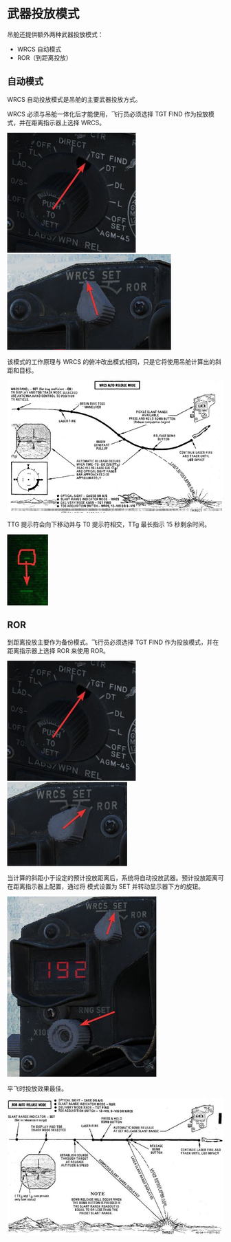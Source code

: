 # 武器投放模式

吊舱还提供额外两种武器投放模式：

- WRCS 自动模式
- ROR（到距离投放）

## 自动模式

WRCS 自动投放模式是吊舱的主要武器投放方式。

WRCS 必须与吊舱一体化后才能使用，飞行员必须选择 TGT FIND 作为投放模式，并在距离指示器上选择 WRCS。

![pave_spike_weapon_sel_tgt_find](../../../img/pave_spike_weapon_sel_tgt_find.jpg)
![pave_spike_range_mode_wrcs](../../../img/pave_spike_range_mode_wrcs.jpg)

该模式的工作原理与 WRCS 的俯冲改出模式相同，只是它将使用吊舱计算出的斜距和目标。

![wrcs_auto_release_procedure](../../../img/wrcs_auto_release_procedure.jpg)

TTG 提示符会向下移动并与 T0 提示符相交，TTg 最长指示 15 秒剩余时间。

![TTg moves down to T0](../../../img/ttg_moes_to_tt0.jpg)

## ROR

到距离投放主要作为备份模式。飞行员必须选择 TGT FIND 作为投放模式，并在距离指示器上选择 ROR 来使用
ROR。

![pave_spike_weapon_sel_tgt_find](../../../img/pave_spike_weapon_sel_tgt_find.jpg)
![pave_spike_range_mode_ror](../../../img/pave_spike_range_mode_ror.jpg)

当计算的斜距小于设定的预计投放距离后，系统将自动投放武器。预计投放距离可在距离指示器上配置，通过将
模式设置为 SET 并转动显示器下方的旋钮。

![pave_spike_ror_controls](../../../img/pave_spike_ror_controls.jpg)

平飞时投放效果最佳。

![ror_auto_release_procedure](../../../img/ror_auto_release_procedure.jpg)
